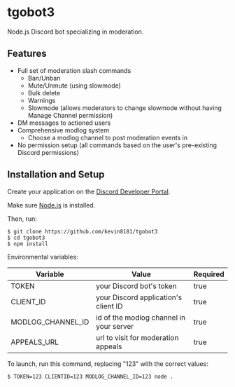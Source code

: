 # tgobot3
Node.js Discord bot specializing in moderation.

## Features
- Full set of moderation slash commands
  - Ban/Unban
  - Mute/Unmute (using slowmode)
  - Bulk delete
  - Warnings
  - Slowmode (allows moderators to change slowmode without having Manage Channel permission)
- DM messages to actioned users
- Comprehensive modlog system
  - Choose a modlog channel to post moderation events in
- No permission setup (all commands based on the user's pre-existing Discord permissions)

## Installation and Setup
Create your application on the [Discord Developer Portal](https://discord.com/developers/applications).

Make sure [Node.js](https://nodejs.org/) is installed.

Then, run:
```
$ git clone https://github.com/kevin8181/tgobot3
$ cd tgobot3
$ npm install
```

Environmental variables:

| Variable            | Value                                   | Required |
|---------------------|-----------------------------------------|----------|
| TOKEN               | your Discord bot's token                | true     |
| CLIENT_ID           | your Discord application's client ID    | true     |
| MODLOG\_CHANNEL\_ID | id of the modlog channel in your server | true     |
| APPEALS_URL         | url to visit for moderation appeals     | true     |

To launch, run this command, replacing "123" with the correct values:
```
$ TOKEN=123 CLIENTID=123 MODLOG_CHANNEL_ID=123 node .
```
